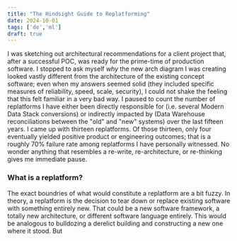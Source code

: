 ```yaml
---
title: "The Hindsight Guide to Replatforming"
date: 2024-10-01
tags: ['de','ml']
draft: true
---
```

I was sketching out architectural recommendations for a client project that, after a successful POC, was ready for the prime-time of production software. I stopped to ask myself _why_ the new arch diagram I was creating looked vastly different from the architecture of the existing concept software; even when my answers seemed solid (they included specific measures of reliability, speed, scale, security), I could not shake the feeling that this felt familiar in a very bad way. I paused to count the number of replatforms I have either been directly responsible for (i.e. several Modern Data Stack conversions) or indirectly impacted by (Data Warehouse reconciliations between the "old" and "new" systems) over the last fifteen years. I came up with thirteen replatforms. Of those thirteen, only four eventually yielded positive product or engineering outcomes; that is a roughly 70% failure rate among replatforms I have personally witnessed. No wonder anything that resembles a re-write, re-architecture, or re-thinking gives me immediate pause. 

### What is a replatform?
The exact boundries of what would constitute a replatform are a bit fuzzy. In theory, a replatform is the decision to tear down or replace existing software with something entirely new. That could be a new software framework, a totally new architecture, or different software language entirely. This would be analogous to bulldozing a derelict building and constructing a new one where it stood. 
But 
<!--stackedit_data:
eyJoaXN0b3J5IjpbNzA4OTQxOTQ4XX0=
-->
